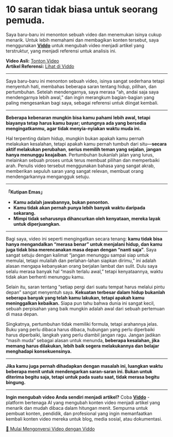 # 10 saran tidak biasa untuk seorang pemuda.

Saya baru-baru ini menonton sebuah video dan menemukan isinya cukup menarik. Untuk lebih memahami dan membagikan konten tersebut, saya menggunakan **[Viddo](https://viddo.pro/)** untuk mengubah video menjadi artikel yang terstruktur, yang menjadi referensi untuk analisis ini.

**Video Asli:** [Tonton Video](https://www.youtube.com/watch?v=qRc_pJKyo_k)  
**Artikel Referensi:** [Lihat di Viddo](https://viddo.pro/zh/video-result/55c71dfb-3e4c-407d-9949-716752ab40b4)

---

Saya baru-baru ini menonton sebuah video, isinya sangat sederhana tetapi menyentuh hati, membahas beberapa saran tentang hidup, pilihan, dan pertumbuhan. Setelah mendengarnya, saya merasa “ah, andai saja saya mendengarnya lebih awal,” dan ingin merangkum bagian-bagian yang paling mengesankan bagi saya, sebagai referensi untuk diingat kembali.

---

**Beberapa kebenaran mungkin bisa kamu pahami lebih awal, tetapi biayanya tetap harus kamu bayar; untungnya ada yang bersedia mengingatkanmu, agar tidak menyia-nyiakan waktu muda ini.**

Hal terpenting dalam hidup, mungkin bukan apakah kamu pernah melakukan kesalahan, tetapi apakah kamu pernah tumbuh dari situ—**secara aktif melakukan perubahan**, **serius memilih teman yang sejalan**, **jangan hanya menunggu keajaiban**. Pertumbuhan bukanlah jalan yang lurus, melainkan sebuah proses untuk terus membuat pilihan dan memperbaiki arah. Penulis video tersebut menggunakan bahasa yang sangat akrab, memberikan sepuluh saran yang sangat relevan, membuat orang mendengarkannya mengangguk setuju.

---

**「Kutipan Emas」**  
- **Kamu adalah jawabannya, bukan penonton.**  
- **Kamu tidak akan pernah punya lebih banyak waktu daripada sekarang.**  
- **Mimpi tidak seharusnya dihancurkan oleh kenyataan, mereka layak untuk diperjuangkan.**

---

Bagi saya, video ini seperti mengingatkan secara tenang: **kamu tidak bisa hanya mengandalkan “merasa benar” untuk menjalani hidup, dan kamu juga tidak bisa merencanakan masa depan dengan “nanti saja”**. Saya sangat setuju dengan kalimat “jangan menunggu sampai siap untuk memulai, tetapi mulailah dan perlahan-lahan siapkan dirimu,” ini adalah alasan mengapa kebanyakan orang berjalan lambat dan sulit. Dulu saya selalu merasa banyak hal “masih terlalu awal,” tetapi kenyataannya, waktu tidak akan berhenti menunggu kamu.

Selain itu, saran tentang “setiap pergi dari suatu tempat harus melalui pintu depan” sangat menyentuh saya. **Kekuatan terbesar dalam hidup bukanlah seberapa banyak yang telah kamu lakukan, tetapi apakah kamu meninggalkan kebaikan.** Siapa pun tahu bahwa dunia ini sangat kecil, sebuah perpisahan yang baik mungkin adalah awal dari sebuah pertemuan di masa depan.

Singkatnya, pertumbuhan tidak memiliki formula, tetapi arahannya jelas. Buku yang perlu dibaca harus dibaca, hubungan yang perlu diperbaiki harus diperbaiki, langkah yang perlu diambil jangan ragu. Jangan jadikan “masih muda” sebagai alasan untuk menunda, **beberapa kesalahan, jika memang harus dilakukan, lebih baik segera melakukannya dan belajar menghadapi konsekuensinya.**

---

**Jika kamu juga pernah dihadapkan dengan masalah ini, luangkan waktu beberapa menit untuk mendengarkan saran-saran ini. Bukan untuk diterima begitu saja, tetapi untuk pada suatu saat, tidak merasa begitu bingung.**

---

**Ingin mengubah video Anda sendiri menjadi artikel?** Coba **[Viddo](https://viddo.pro/)** - platform bertenaga AI yang mengubah konten video menjadi artikel yang menarik dan mudah dibaca dalam hitungan menit. Sempurna untuk pembuat konten, pendidik, dan profesional yang ingin memanfaatkan kembali konten video mereka untuk blog, media sosial, atau dokumentasi.

[🚀 Mulai Mengonversi Video dengan Viddo](https://viddo.pro/)
